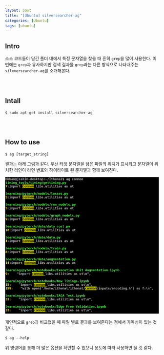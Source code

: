 ```yaml
---
layout: post
title: "[Ubuntu] silversearcher-ag"
categories: [Ubuntu]
tags: [ubuntu]
---
```


## Intro
소스 코드들이 담긴 폴더 내에서 특정 문자열을 찾을 때 흔히 `grep`을 많이 사용한다.
이번에는 `grep`과 유사하지만 검색 결과를 `grep`과는 다른 방식으로 나타내주는 `sileversearcher-ag`를 소개해본다. 

<br><br>

## Intall
```console
$ sudo apt-get install silversearcher-ag
```
<br><br>

## How to use
```console
$ ag [target_string]
```

결과는 아래 그림과 같다.
우선 타겟 문자열을 담은 파일의 위치가 표시되고 문자열이 위치한 라인이 라인 번호와 하이라이트 된 문자열과 함께 보여진다.

![img](/assets/img/posts/200923_3.png)

개인적으로 `grep`과 비교했을 때 파일 별로 결과를 보여준다는 점에서 가독성이 있는 것 같다.

```console
$ ag --help 
```
위 명령어를 통해 더 많은 옵션을 확인할 수 있으니 용도에 따라 사용하면 될 것 같다.
